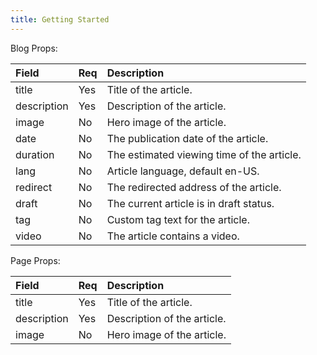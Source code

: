 ```yaml
---
title: Getting Started
---
```


Blog Props:

| Field       | Req  | Description                                |
| :---------- | :--- | :----------------------------------------- |
| title       | Yes  | Title of the article.                      |
| description | Yes  | Description of the article.                |
| image       | No   | Hero image of the article.                 |
| date        | No   | The publication date of the article.       |
| duration    | No   | The estimated viewing time of the article. |
| lang        | No   | Article language, default en-US.           |
| redirect    | No   | The redirected address of the article.     |
| draft       | No   | The current article is in draft status.    |
| tag         | No   | Custom tag text for the article.           |
| video       | No   | The article contains a video.              |

Page Props:

| Field       | Req  | Description                                          |
| :---------- | :--- | :--------------------------------------------------- |
| title       | Yes  | Title of the article.                      |
| description | Yes  | Description of the article.                |
| image       | No   | Hero image of the article.                 |
